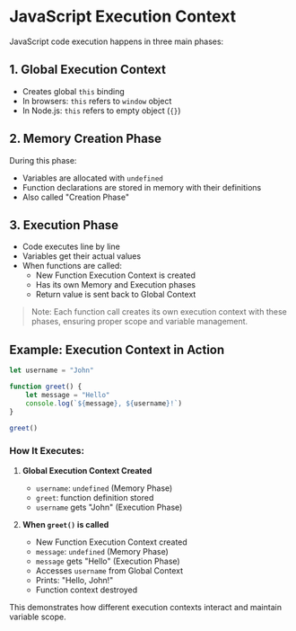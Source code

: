 # JavaScript Execution Context

JavaScript code execution happens in three main phases:

## 1. Global Execution Context
- Creates global `this` binding
- In browsers: `this` refers to `window` object
- In Node.js: `this` refers to empty object (`{}`)

## 2. Memory Creation Phase
During this phase:
- Variables are allocated with `undefined`
- Function declarations are stored in memory with their definitions
- Also called "Creation Phase"

## 3. Execution Phase
- Code executes line by line
- Variables get their actual values
- When functions are called:
    - New Function Execution Context is created
    - Has its own Memory and Execution phases
    - Return value is sent back to Global Context

> Note: Each function call creates its own execution context with these phases, ensuring proper scope and variable management.

## Example: Execution Context in Action

```javascript
let username = "John"

function greet() {
    let message = "Hello"
    console.log(`${message}, ${username}!`)
}

greet()
```

### How It Executes:

1. **Global Execution Context Created**
   - `username`: `undefined` (Memory Phase)
   - `greet`: function definition stored
   - `username` gets "John" (Execution Phase)

2. **When `greet()` is called**
   - New Function Execution Context created
   - `message`: `undefined` (Memory Phase)
   - `message` gets "Hello" (Execution Phase)
   - Accesses `username` from Global Context
   - Prints: "Hello, John!"
   - Function context destroyed

This demonstrates how different execution contexts interact and maintain variable scope.